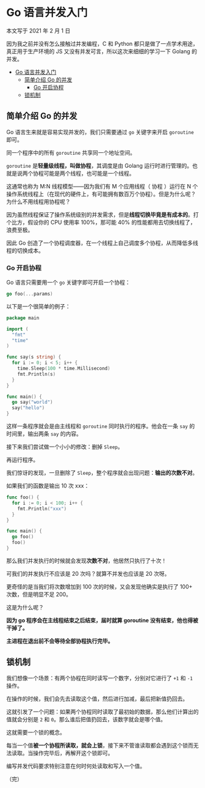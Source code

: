 # Go 语言并发入门

本文写于 2021 年 2 月 1 日

因为我之前并没有怎么接触过并发编程，C 和 Python 都只是做了一点学术用途，真正用于生产环境的 JS 又没有并发可言，所以这次来细细的学习一下 Golang 的并发。

- [Go 语言并发入门](#go-语言并发入门)
  - [简单介绍 Go 的并发](#简单介绍-go-的并发)
    - [Go 开启协程](#go-开启协程)
  - [锁机制](#锁机制)

## 简单介绍 Go 的并发

Go 语言生来就是容易实现并发的，我们只需要通过 `go` 关键字来开启 `goroutine` 即可。

同一个程序中的所有 `goroutine` 共享同一个地址空间。

`goroutine` 是**轻量级线程，叫做协程**，其调度是由 Golang 运行时进行管理的。也就是说两个协程可能是两个线程，也可能是一个线程。

这通常也称为 M:N 线程模型——因为我们有 M 个应用线程（ 协程 ）运行在 N 个操作系统线程上（在现代的硬件上，有可能拥有数百万个协程）。但是为什么呢？为什么不用线程用协程呢？

因为虽然线程保证了操作系统级别的并发需求，但是**线程切换毕竟是有成本的**。打个比方，假设你的 CPU 使用率 100%，那可能 40% 的性能都用去切换线程了，浪费至极。

因此 Go 创造了一个协程调度器，在一个线程上自己调度多个协程，从而降低多线程的切换成本。

### Go 开启协程

Go 语言只需要用一个 `go` 关键字即可开启一个协程：

```go
go foo(...params)
```

以下是一个很简单的例子：

```go
package main

import (
  "fmt"
  "time"
)

func say(s string) {
  for i := 0; i < 5; i++ {
    time.Sleep(100 * time.Millisecond)
    fmt.Println(s)
  }
}

func main() {
  go say("world")
  say("hello")
}
```

这样一条程序就会是由主线程和 `goroutine` 同时执行的程序。他会在一条 `say` 的时间里，输出两条 `say` 的内容。

接下来我们尝试做一个小小的修改：删掉 `Sleep`。

再运行程序。

我们惊讶的发现，一旦删除了 `Sleep`，整个程序就会出现问题：**输出的次数不对**。

如果我们的函数是输出 10 次 xxx：

```go
func foo() {
  for i := 0; i < 100; i++ {
    fmt.Println("xxx")
  }
}

func main() {
  go foo()
  foo()
}
```

那么我们并发执行的时候就会发现**次数不对**，他居然只执行了十次！

可我们的并发执行不应该是 20 次吗？就算不并发也应该是 20 次呀。

更奇怪的是当我们将次数增加到 100 次的时候，又会发现他确实是执行了 100+ 次数，但是明显不足 200。

这是为什么呢？

**因为 go 程序会在主线程结束之后结束，届时就算 goroutine 没有结束，他也得被干掉了。**

**主进程在退出前不会等待全部协程执行完毕。**

## 锁机制

我们想像一个场景：有两个协程在同时读写一个数字，分别对它进行了 `+1` 和 `-1` 操作。

在操作的时候，我们会先去读取这个值，然后进行加减，最后把新值扔回去。

这就引发了一个问题：如果两个协程同时读取了最初始的数据，那么他们计算出的值就会分别是 `2` 和 `0`。那么谁后把值扔回去，该数字就会是哪个值。

这就需要一个锁的概念。

每当一个值**被一个协程所读取，就会上锁**，接下来不管谁读取都会遇到这个锁而无法读取。当操作完毕后，再解开这个锁即可。

编写并发代码要求特别注意在何时何处读取和写入一个值。

（完）
